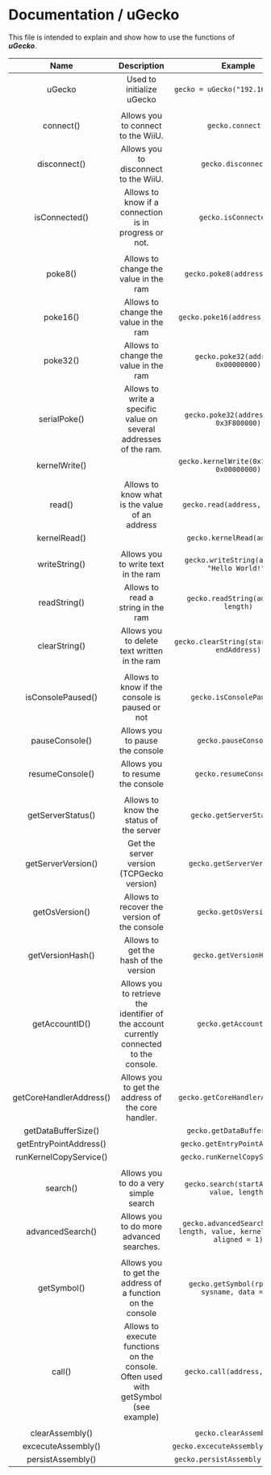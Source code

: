 # Documentation / uGecko
This file is intended to explain and show how to use the functions of ___uGecko___.

| Name 	| Description 	| Example 	| Return |
|:----:	|:-----------:	|:-------:	| :------:
|uGecko| Used to initialize uGecko | `gecko = uGecko("192.168.1.102")` | None
||||
|connect()|Allows you to connect to the WiiU.| `gecko.connect()`| None
|disconnect()|Allows you to disconnect to the WiiU.| `gecko.disconnect()`| None
|isConnected()|Allows to know if a connection is in progress or not.| `gecko.isConnected()`|Boolean
||||
|poke8()|Allows to change the value in the ram|`gecko.poke8(address, 0x00)`| None
|poke16()|Allows to change the value in the ram|`gecko.poke16(address, 0x0000)`| None
|poke32()|Allows to change the value in the ram|`gecko.poke32(address, 0x00000000)`| None
|serialPoke()|Allows to write a specific value on several addresses of the ram.|`gecko.poke32(addressTable, 0x3F800000)`| None
|kernelWrite()|  | `gecko.kernelWrite(0x10000000, 0x00000000)`| None
||||
|read()| Allows to know what is the value of an address | `gecko.read(address, length)` | Value
|kernelRead()| | `gecko.kernelRead(address)`| Value
||||
|writeString()| Allows you to write text in the ram | `gecko.writeString(address, "Hello World!")` | None
|readString() | Allows to read a string in the ram | `gecko.readString(address, length)` | UTF-8
|clearString()| Allows you to delete text written in the ram | `gecko.clearString(startAddress, endAddress)` | None
||||
|isConsolePaused()|Allows to know if the console is paused or not|`gecko.isConsolePaused()`| Boolean
|pauseConsole()| Allows you to pause the console | `gecko.pauseConsole()` | None
|resumeConsole()| Allows you to resume the console  | `gecko.resumeConsole()`| None
||||
|getServerStatus()| Allows to know the status of the server | `gecko.getServerStatus()`| Int (0 or 1)
|getServerVersion()| Get the server version (TCPGecko version) | `gecko.getServerVersion()`|  String
|getOsVersion()| Allows to recover the version of the console | `gecko.getOsVersion()`| Int
|getVersionHash()| Allows to get the hash of the version | `gecko.getVersionHash()`| Int
|getAccountID()| Allows you to retrieve the identifier of the account currently connected to the console. | `gecko.getAccountID()`| String
|getCoreHandlerAddress()| Allows you to get the address of the core handler. | `gecko.getCoreHandlerAddress()`| Hex
|getDataBufferSize()| | `gecko.getDataBufferSize()`| Int
|getEntryPointAddress()| | `gecko.getEntryPointAddress()`| Hex
|runKernelCopyService()| | `gecko.runKernelCopyService()`| None
||||
|search()| Allows you to do a very simple search | `gecko.search(startAddress, value, length)`| Hex
|advancedSearch()| Allows you to do more advanced searches. | `gecko.advancedSearch(start, length, value, kernel, limit, aligned = 1)`| Hex (Table)
||||
|getSymbol()| Allows you to get the address of a function on the console | `gecko.getSymbol(rplname, sysname, data = 0)`| Int (Used for call)
|call()| Allows to execute functions on the console. Often used with getSymbol (see example) | `gecko.call(address, *args)`|  It all depends on the function executed
||||
|clearAssembly()| | `gecko.clearAssembly()`| None
|excecuteAssembly()| | `gecko.excecuteAssembly(assembly)`| None
|persistAssembly()| | `gecko.persistAssembly(assembly)`| None